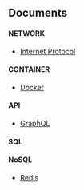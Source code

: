 ## Documents

#### NETWORK
- [Internet Protocol](./network/internet-protocol.md)

#### CONTAINER
- [Docker](./container/docker.md)

#### API
- [GraphQL](./api/graphql.md)

#### SQL

#### NoSQL
- [Redis](./nosql/redis.md)
